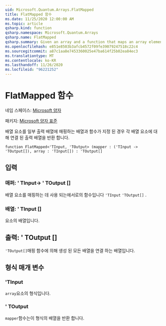 ```yaml
---
uid: Microsoft.Quantum.Arrays.FlatMapped
title: FlatMapped 함수
ms.date: 11/25/2020 12:00:00 AM
ms.topic: article
qsharp.kind: function
qsharp.namespace: Microsoft.Quantum.Arrays
qsharp.name: FlatMapped
qsharp.summary: Given an array and a function that maps an array element to some output array, returns the concatenated output arrays for each array element.
ms.openlocfilehash: e851e8503b3afcb4572f09fe39079247518c22c4
ms.sourcegitcommit: a87c1aa8e7453360025e47ba614f25b02ea84ec3
ms.translationtype: MT
ms.contentlocale: ko-KR
ms.lasthandoff: 11/26/2020
ms.locfileid: "96221252"
---
```

# <a name="flatmapped-function"></a>FlatMapped 함수

네임 스페이스: [Microsoft 양자](xref:Microsoft.Quantum.Arrays)

패키지: [Microsoft 양자 표준](https://nuget.org/packages/Microsoft.Quantum.Standard)


배열 요소를 일부 출력 배열에 매핑하는 배열과 함수가 지정 된 경우 각 배열 요소에 대해 연결 된 출력 배열을 반환 합니다.

```qsharp
function FlatMapped<'TInput, 'TOutput> (mapper : ('TInput -> 'TOutput[]), array : 'TInput[]) : 'TOutput[]
```


## <a name="input"></a>입력

### <a name="mapper--tinput---toutput"></a>매퍼: ' TInput-> ' TOutput []

배열 요소를 매핑하는 데 사용 되는에서로의 함수입니다 `'TInput` `'TOutput[]` .


### <a name="array--tinput"></a>배열: ' TInput []

요소의 배열입니다.



## <a name="output--toutput"></a>출력: ' TOutput []

`'TOutput[]`매핑 함수에 의해 생성 된 모든 배열을 연결 하는 배열입니다.

## <a name="type-parameters"></a>형식 매개 변수

### <a name="tinput"></a>'TInput

`array`요소의 형식입니다.
### <a name="toutput"></a>' TOutput

`mapper`함수는이 형식의 배열을 반환 합니다.